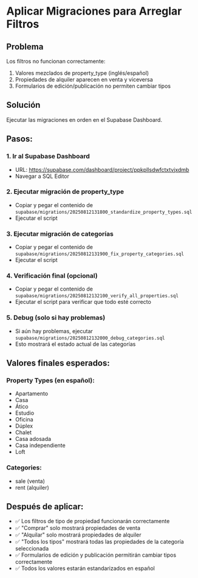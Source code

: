 # Aplicar Migraciones para Arreglar Filtros

## Problema
Los filtros no funcionan correctamente:
1. Valores mezclados de property_type (inglés/español)
2. Propiedades de alquiler aparecen en venta y viceversa
3. Formularios de edición/publicación no permiten cambiar tipos

## Solución
Ejecutar las migraciones en orden en el Supabase Dashboard.

## Pasos:

### 1. **Ir al Supabase Dashboard**
   - URL: https://supabase.com/dashboard/project/ppkpllsdwfctxtvjxdmb
   - Navegar a SQL Editor

### 2. **Ejecutar migración de property_type**
   - Copiar y pegar el contenido de `supabase/migrations/20250812131800_standardize_property_types.sql`
   - Ejecutar el script

### 3. **Ejecutar migración de categorías**
   - Copiar y pegar el contenido de `supabase/migrations/20250812131900_fix_property_categories.sql`
   - Ejecutar el script

### 4. **Verificación final (opcional)**
   - Copiar y pegar el contenido de `supabase/migrations/20250812132100_verify_all_properties.sql`
   - Ejecutar el script para verificar que todo esté correcto

### 5. **Debug (solo si hay problemas)**
   - Si aún hay problemas, ejecutar `supabase/migrations/20250812132000_debug_categories.sql`
   - Esto mostrará el estado actual de las categorías

## Valores finales esperados:

### Property Types (en español):
- Apartamento
- Casa  
- Ático
- Estudio
- Oficina
- Dúplex
- Chalet
- Casa adosada
- Casa independiente
- Loft

### Categories:
- sale (venta)
- rent (alquiler)

## Después de aplicar:
- ✅ Los filtros de tipo de propiedad funcionarán correctamente
- ✅ "Comprar" solo mostrará propiedades de venta
- ✅ "Alquilar" solo mostrará propiedades de alquiler
- ✅ "Todos los tipos" mostrará todas las propiedades de la categoría seleccionada
- ✅ Formularios de edición y publicación permitirán cambiar tipos correctamente
- ✅ Todos los valores estarán estandarizados en español
